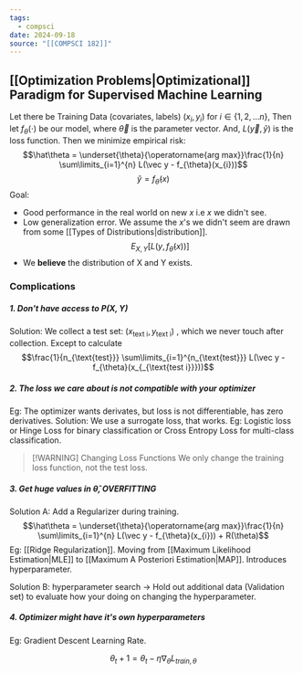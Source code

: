 ```yaml
---
tags:
  - compsci
date: 2024-09-18
source: "[[COMPSCI 182]]"
---
```

## [[Optimization Problems|Optimizational]] Paradigm for Supervised Machine Learning

Let there be Training Data (covariates, labels) $(x_{i}, y_{i})$ for $i \in \{1,2,... n\}$,
Then let $f_{\theta}(\cdot)$ be our model, where $\vec \theta$ is the parameter vector.
And, $L(\vec{y}, \hat{y})$ is the loss function.
Then we minimize empirical risk:$$\hat\theta = \underset{\theta}{\operatorname{arg max}}\frac{1}{n} \sum\limits_{i=1}^{n} L(\vec y - f_{\theta}(x_{i}))$$
$$\hat y= f_{\hat \theta}(x)$$
Goal:
- Good performance in the real world on new $x$ i.e $x$ we didn't see.
- Low generalization error. We assume the $x$'s we didn't seem are drawn from some [[Types of Distributions|distribution]].$$E_{X,Y}[L(y,f_{\hat \theta}(x))]$$
- We __believe__ the distribution of X and Y exists.


### Complications
##### 1. Don't have access to $P(X,Y)$

Solution: We collect a test set: $(x_{\text{text i}}, y_{\text{text i}})$ , which we never touch after collection.
Except to calculate $$\frac{1}{n_{\text{test}}} \sum\limits_{i=1}^{n_{\text{test}}} L(\vec y - f_{\theta}(x_{_{\text{test i}}}))$$

##### 2. The loss we care about is not compatible with your optimizer

Eg: The optimizer wants derivates, but loss is not differentiable, has zero derivatives.
Solution: We use a surrogate loss, that works.
Eg: Logistic loss or Hinge Loss for binary classification or Cross Entropy Loss for multi-class classification.
<br>

>[!WARNING]  Changing Loss Functions
>We only change the training loss function, not the test loss.

##### 3. Get huge values in $\hat \theta$, OVERFITTING

Solution A: Add a Regularizer during training. $$\hat\theta = \underset{\theta}{\operatorname{arg max}}\frac{1}{n} \sum\limits_{i=1}^{n} L(\vec y - f_{\theta}(x_{i})) + R(\theta)$$
Eg: [[Ridge Regularization]].
	Moving from [[Maximum Likelihood Estimation|MLE]] to [[Maximum A Posteriori Estimation|MAP]].
	Introduces hyperparameter.

Solution B: hyperparameter search -> Hold out additional data
(Validation set) to evaluate how your doing on changing the hyperparameter.


##### 4. Optimizer might have it's own hyperparameters

Eg: Gradient Descent Learning Rate.

$$θ_t+1 = θ_t − η∇_θL_{train, \theta}$$
